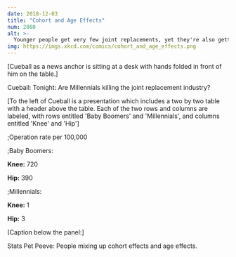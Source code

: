 ```yaml
---
date: 2018-12-03
title: "Cohort and Age Effects"
num: 2080
alt: >-
  Younger people get very few joint replacements, yet they're also getting more than older people did at the same age. This means you can choose between 'Why are millennials getting so (many/few) joint replacements?' depending on which trend fits your current argument better.
img: https://imgs.xkcd.com/comics/cohort_and_age_effects.png
---
```

[Cueball as a news anchor is sitting at a desk with hands folded in front of him on the table.]

Cueball: Tonight: Are Millennials killing the joint replacement industry?

[To the left of Cueball is a presentation which includes a two by two table with a header above the table. Each of the two rows and columns are labeled, with rows entitled 'Baby Boomers' and  'Millennials', and columns entitled 'Knee' and 'Hip']

;Operation rate per 100,000

;Baby Boomers:

**Knee:** 720

**Hip:** 390

;Millennials:

**Knee:** 1

**Hip:** 3

[Caption below the panel:]

Stats Pet Peeve: People mixing up cohort effects and age effects.